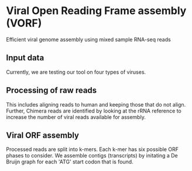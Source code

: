 # Viral Open Reading Frame assembly (VORF)
Efficient viral genome assembly using mixed sample RNA-seq reads  

## Input data

Currently, we are testing our tool on four types of viruses. 

## Processing of raw reads 

This includes aligning reads to human and keeping those that do not align. Further, Chimera reads are identified by looking at the rRNA reference to increase the number of viral reads available for assembly. 

## Viral ORF assembly 

Processed reads are split into k-mers. Each k-mer has six possible ORF phases to consider. We assemble contigs (transcripts) by initating a De Bruijn graph for each 'ATG' start codon that is found. 

